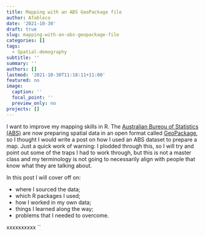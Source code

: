 ```yaml
---
title: Mapping with an ABS GeoPackage file
author: Afableco
date: '2021-10-30'
draft: true
slug: mapping-with-an-abs-geopackage-file
categories: []
tags:
  - Spatial-demography
subtitle: ''
summary: ''
authors: []
lastmod: '2021-10-30T11:18:11+11:00'
featured: no
image:
  caption: ''
  focal_point: ''
  preview_only: no
projects: []
---
```


I want to improve my mapping skills in R. The [Australian Bureou of Statistics (ABS)](http://abs.gov.au) are now preparing spatial data in an open format called [GeoPackage](https://www.geopackage.org/), so I thought I would write a  post on how I used an ABS dataset to prepare a map. Just a quick work of warning: I plodded through this, so I will try and point out some of the traps I had to work through, but this  is not a  master class and my terminology is not going  to necessarily  align  with people that know what they are talking about.

In this post  I will cover off  on:

- where I sourced the data;
- which R packages I used;
- how I worked in my own data;
- things I learned along the way;
- problems that I needed to overcome.

xxxxxxxxxx    ``
